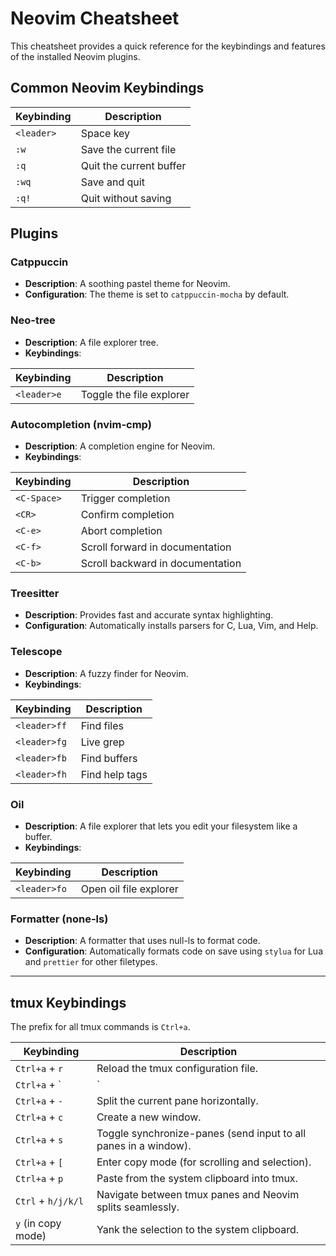 # Neovim Cheatsheet

This cheatsheet provides a quick reference for the keybindings and features of the installed Neovim plugins.

## Common Neovim Keybindings

| Keybinding | Description |
|---|---|
| `<leader>` | Space key |
| `:w` | Save the current file |
| `:q` | Quit the current buffer |
| `:wq` | Save and quit |
| `:q!` | Quit without saving |

## Plugins

### Catppuccin

*   **Description**: A soothing pastel theme for Neovim.
*   **Configuration**: The theme is set to `catppuccin-mocha` by default.

### Neo-tree

*   **Description**: A file explorer tree.
*   **Keybindings**:

| Keybinding | Description |
|---|---|
| `<leader>e` | Toggle the file explorer |

### Autocompletion (nvim-cmp)

*   **Description**: A completion engine for Neovim.
*   **Keybindings**:

| Keybinding | Description |
|---|---|
| `<C-Space>` | Trigger completion |
| `<CR>` | Confirm completion |
| `<C-e>` | Abort completion |
| `<C-f>` | Scroll forward in documentation |
| `<C-b>` | Scroll backward in documentation |

### Treesitter

*   **Description**: Provides fast and accurate syntax highlighting.
*   **Configuration**: Automatically installs parsers for C, Lua, Vim, and Help.

### Telescope

*   **Description**: A fuzzy finder for Neovim.
*   **Keybindings**:

| Keybinding | Description |
|---|---|
| `<leader>ff` | Find files |
| `<leader>fg` | Live grep |
| `<leader>fb` | Find buffers |
| `<leader>fh` | Find help tags |

### Oil

*   **Description**: A file explorer that lets you edit your filesystem like a buffer.
*   **Keybindings**:

| Keybinding | Description |
|---|---|
| `<leader>fo` | Open oil file explorer |

### Formatter (none-ls)

*   **Description**: A formatter that uses null-ls to format code.
*   **Configuration**: Automatically formats code on save using `stylua` for Lua and `prettier` for other filetypes.

---

## tmux Keybindings

The prefix for all tmux commands is `Ctrl+a`.

| Keybinding | Description |
|---|---|
| `Ctrl+a` + `r` | Reload the tmux configuration file. |
| `Ctrl+a` + `|` | Split the current pane vertically. |
| `Ctrl+a` + `-` | Split the current pane horizontally. |
| `Ctrl+a` + `c` | Create a new window. |
| `Ctrl+a` + `s` | Toggle synchronize-panes (send input to all panes in a window). |
| `Ctrl+a` + `[` | Enter copy mode (for scrolling and selection). |
| `Ctrl+a` + `p` | Paste from the system clipboard into tmux. |
| `Ctrl` + `h/j/k/l` | Navigate between tmux panes and Neovim splits seamlessly. |
| `y` (in copy mode) | Yank the selection to the system clipboard. |
